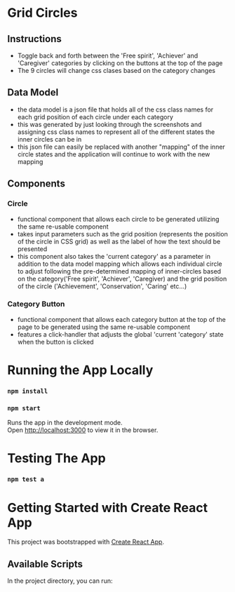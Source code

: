 # Grid Circles

## Instructions
- Toggle back and forth between the 'Free spirit', 'Achiever' and 'Caregiver' categories by clicking on the buttons at the top of the page
- The 9 circles will change css clases based on the category changes

## Data Model
- the data model is a json file that holds all of the css class names for each grid position of each circle under each category
- this was generated by just looking through the screenshots and assigning css class names to represent all of the different states the inner circles can be in
- this json file can easily be replaced with another "mapping" of the inner circle states and the application will continue to work with the new mapping 

## Components

### Circle
- functional component that allows each circle to be generated utilizing the same re-usable component
- takes input parameters such as the grid position (represents the position of the circle in CSS grid) as well as the label of how the text should be presented
- this component also takes the 'current category' as a parameter in addition to the data model mapping which allows each individual circle to adjust following the pre-determined mapping of inner-circles based on the category('Free spirit', 'Achiever', 'Caregiver) and the grid position of the circle ('Achievement', 'Conservation', 'Caring' etc...)

### Category Button
- functional component that allows each category button at the top of the page to be generated using the same re-usable component
- features a click-handler that adjusts the global 'current 'category' state when the button is clicked


# Running the App Locally
### `npm install`
### `npm start`
Runs the app in the development mode.\
Open [http://localhost:3000](http://localhost:3000) to view it in the browser.

# Testing The App
### `npm test a`

# Getting Started with Create React App

This project was bootstrapped with [Create React App](https://github.com/facebook/create-react-app).

## Available Scripts

In the project directory, you can run:


